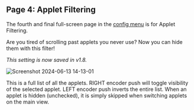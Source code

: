 ## Page 4: Applet Filtering

The fourth and final full-screen page in the [config menu](Hemisphere-Config) is for Applet Filtering.

Are you tired of scrolling past applets you never use? Now you can hide them with this filter!

_This setting is now saved in v1.8._

![Screenshot 2024-06-13 14-13-01](https://github.com/djphazer/O_C-Phazerville/assets/109086194/b6a3abf1-fad8-4ed5-a40c-0316b406a9dc)

This is a full list of all the applets. RIGHT encoder push will toggle visibility of the selected applet. LEFT encoder push inverts the entire list. When an applet is hidden (unchecked), it is simply skipped when switching applets on the main view.
